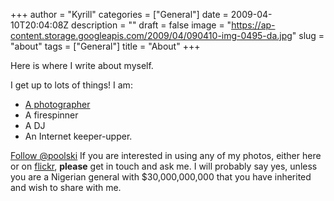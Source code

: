 +++
author = "Kyrill"
categories = ["General"]
date = 2009-04-10T20:04:08Z
description = ""
draft = false
image = "https://ap-content.storage.googleapis.com/2009/04/090410-img-0495-da.jpg"
slug = "about"
tags = ["General"]
title = "About"
+++


Here is where I write about myself.

I get up to lots of things! I am:

- [A photographer](http://flickr.com/photos/poolski "My Flickr photos")
- A firespinner
- A DJ
- An Internet keeper-upper.

<a href="https://twitter.com/poolski" class="twitter-follow-button" data-show-count="false">Follow @poolski</a><script async src="//platform.twitter.com/widgets.js" charset="utf-8"></script>
If you are interested in using any of my photos, either here or on [flickr](http://flickr.com/photos/poolski "My Flickr"), **please** get in touch and ask me. I will probably say yes, unless you are a Nigerian general with $30,000,000,000 that you have inherited and wish to share with me.

